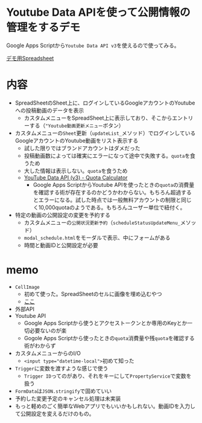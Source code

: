 # Youtube Data APIを使って公開情報の管理をするデモ
Google Apps Scriptから`Youtube Data API v3`を使えるので使ってみる。

[デモ用Spreadsheet](https://docs.google.com/spreadsheets/d/1t0c9-BrbR8vBjtDA3uJ4iSDL_j9fesFpuUjJuJ2mBgQ/edit?usp=sharing)

# 内容

- SpreadSheetのSheet上に、ログインしているGoogleアカウントのYoutubeへの投稿動画のデータを表示
  - カスタムメニューをSpreadSheet上に表示しており、そこからエントリーする（`"Youtube動画更新メニュー`ボタン）
- カスタムメニューの`Sheet`更新（`updateList_`メソッド）でログインしているGoogleアカウントのYoutube動画をリスト表示する
  - 試した限りではブランドアカウントはダメだった
  - 投稿動画数によっては確実にエラーになって途中で失敗する。`quota`を食うため
  - 大した情報は表示しない。`quota`を食うため
  - [YouTube Data API (v3) - Quota Calculator](https://developers.google.com/youtube/v3/determine_quota_cost)
    - Google Apps ScriptからYoutube APIを使ったときの`quota`の消費量を確認する術が存在するのかどうかわからない。もちろん超過するとエラーになる。試した時点では一般無料アカウントの制限と同じく10,000quotaのようである。もちろんユーザー単位で紐付く。
- 特定の動画の公開設定の変更を予約する
  - カスタムメニューの`公開状況更新予約`（`scheduleStatusUpdateMenu_`メソッド）
  - `modal_schedule.html`をモーダルで表示、中にフォームがある
  - 時間と動画IDと公開設定が必要


# memo
- `CellImage`
  - 初めて使った。SpreadSheetのセルに画像を埋め込むやつ
  - [ここ](https://developers.google.com/apps-script/reference/spreadsheet/cell-image?hl=enhttps://developers.google.com/apps-script/reference/spreadsheet/cell-image?hl=en)
- 外部API
- Youtube API
  - Google Apps Scriptから使うとアクセストークンとか専用のKeyとか一切必要ないのが楽
  - Gogole Apps Scriptから使ったときの`quota`消費量や残`quota`を確認する術がわからず
- カスタムメニューからのI/O
  - `<input type="datetime-local">`初めて知った
- `Trigger`に変数を渡すような感じで使う
  - `Trigger ID`ってのがあり、それをキーにして`PropertyService`で変数を扱う
- `FormData`は`JSON.stringify`で固めていい
- 予約した変更予定のキャンセル処理は未実装
- もっと軽めのごく簡単なWebアプリでもいいかもしれない。動画IDを入力して公開設定を変えるだけのもの。